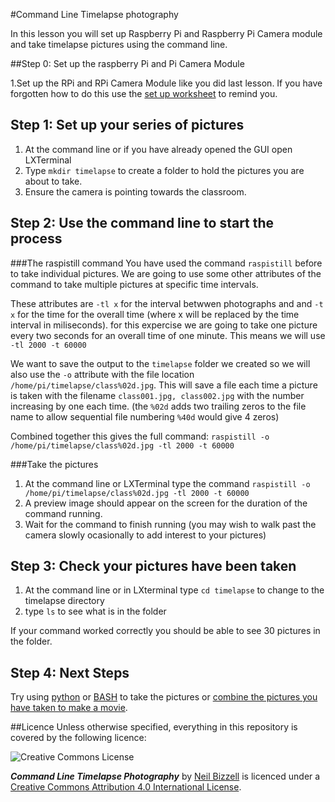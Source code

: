 #Command Line Timelapse photography

In this lesson you will set up Raspberry Pi and Raspberry Pi Camera module and take timelapse pictures using the command line.

##Step 0: Set up the raspberry Pi and Pi Camera Module

1.Set up the RPi and RPi Camera Module like you did last lesson. If you have forgotten how to do this use the [set up worksheet](../lesson1/worksheet1.md) to remind you. 

## Step 1: Set up your series of pictures

1. At the command line or if you have already opened the GUI open LXTerminal
1. Type `mkdir timelapse` to create a folder to hold the pictures you are about to take.
1. Ensure the camera is pointing towards the classroom.

## Step 2: Use the command line to start the process

###The raspistill command
You have used the command `raspistill` before to take individual pictures. We are going to use some other attributes of the command to take multiple pictures at specific time intervals. 
 
These attributes are `-tl x` for the interval betwwen photographs and and `-t x` for the time for the overall 
time (where x will be replaced by the time interval in miliseconds). for this expercise we are going to take one picture every two seconds for an overall time of  one minute. This means we will use `-tl 2000 -t 60000`

We want to save the output to the `timelapse` folder we created so we will also use the `-o` attribute with the file location `/home/pi/timelapse/class%02d.jpg`. This will save a file each time a picture is taken with the filename `class001.jpg, class002.jpg` with the number increasing by one each time. (the `%02d` adds two trailing zeros to the file name to allow sequential file numbering  `%40d` would give 4 zeros)

Combined together this gives the full command: `raspistill -o /home/pi/timelapse/class%02d.jpg -tl 2000 -t 60000`


###Take the pictures
1. At the command line or LXTerminal type the command `raspistill -o /home/pi/timelapse/class%02d.jpg -tl 2000 -t 60000`
1. A preview image should appear on the screen for the duration of the command running.
1. Wait for the command to finish running (you may wish to walk past the camera slowly ocasionally to add interest to your pictures)

## Step 3: Check your pictures have been taken

1. At the command line or in LXterminal type `cd timelapse` to change to the timelapse directory
1. type `ls` to see what is in the folder

If your command worked correctly you should be able to see 30 pictures in the folder.

## Step 4: Next Steps

Try using [python](worksheet2.md) or [BASH](worksheet4.md) to take the pictures or [combine the pictures you have taken to make a movie](worksheet3.md).


##Licence
Unless otherwise specified, everything in this repository is covered by the following licence:

![Creative Commons License](http://i.creativecommons.org/l/by-sa/4.0/88x31.png)

***Command Line Timelapse Photography*** by [Neil Bizzell](https://twitter.com/NeilBizzell) is licenced under a [Creative Commons Attribution 4.0 International License](http://creativecommons.org/licenses/by-sa/4.0/).
